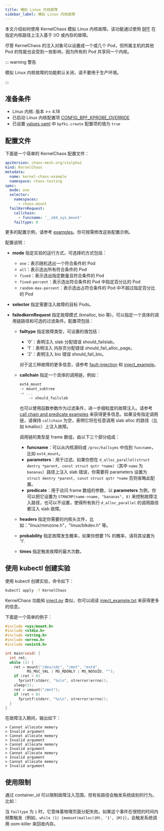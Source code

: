 ```yaml
---
title: 模拟 Linux 内核故障
sidebar_label: 模拟 Linux 内核故障
---
```


本文介绍如何使用 KernelChaos 模拟 Linux 内核故障。该功能通过使用 [BPF](https://lore.kernel.org/lkml/20171213180356.hsuhzoa7s4ngro2r@destiny/T/) 在指定内核路径上注入基于 I/O 或内存的故障。

尽管 KernelChaos 的注入对象可以设置成一个或几个 Pod，但所属主机的其他 Pod 的性能也会受到一些影响，因为所有的 Pod 共享同一个内核。

::: warning 警告

模拟 Linux 内核故障的功能默认关闭，请不要用于生产环境。

:::

## 准备条件

- Linux 内核: 版本 >= 4.18
- 已启动 Linux 内核配置项 [CONFIG_BPF_KPROBE_OVERRIDE](https://cateee.net/lkddb/web-lkddb/BPF_KPROBE_OVERRIDE.html)
- 已设置 [values.yaml](https://github.com/chaos-mesh/chaos-mesh/blob/master/helm/chaos-mesh/values.yaml) 中 `bpfki.create` 配置项的值为 `true`

## 配置文件

下面是一个简单的 KernelChaos 配置文件：

```yaml
apiVersion: chaos-mesh.org/v1alpha1
kind: KernelChaos
metadata:
  name: kernel-chaos-example
  namespace: chaos-testing
spec:
  mode: one
  selector:
    namespaces:
      - chaos-mount
  failKernRequest:
    callchain:
      - funcname: '__x64_sys_mount'
    failtype: 0
```

更多的配置示例，请参考 [examples](https://github.com/chaos-mesh/chaos-mesh/tree/master/examples)。你可按需修改这些配置示例。

配置说明：

- **mode** 指定实验的运行方式，可选择的方式包括：

    - `one`：表示随机选出一个符合条件的 Pod
    - `all`：表示选出所有符合条件的 Pod
    - `fixed`：表示选出指定数量且符合条件的 Pod
    - `fixed-percent`：表示选出符合条件的 Pod 中指定百分比的 Pod
    - `random-max-percent`：表示选出占符合条件的 Pod 中不超过指定百分比的 Pod

- **selector** 指定需要注入故障的目标 Pods。
- **failedkernRequest** 指定故障模式 (kmalloc, bio 等)，可以指定一个具体的调用链路径和可选的过滤条件。配置项包括：

    - **failtype** 指定故障类型，可设置的值包括：

        - '0'：表明注入 slab 分配错误 should\_failslab。
        - '1'：表明注入 内存页分配错误 should\_fail\_alloc\_page。
        - '2'：表明注入 bio 错误 should\_fail\_bio。

        对于这三种故障的更多信息，请参考 [fault-injection](https://www.kernel.org/doc/html/latest/fault-injection/fault-injection.html) 和 [inject_example](http://github.com/iovisor/bcc/blob/master/tools/inject_example.txt)。

    - **callchain** 指定一个具体的调用链，例如：

        ```c
        ext4_mount
        -> mount_subtree
        -> ...
            -> should_failslab
        ```

        也可以使用函数参数作为过滤条件，进一步细粒度的故障注入。请参考 [call chain and predicate examples](https://github.com/chaos-mesh/bpfki/tree/develop/examples) 来获得更多信息。如果没有指定调用链，请保持 `callchain` 为空，表明它将在任意调用 slab alloc 的路径（比如 kmalloc）上注入故障。

        调用链的类型是 frame 数组，由以下三个部分组成：

        - **funcname**：可以从内核源码或 `/proc/kallsyms` 中找到 `funcname`，比如 `ext4_mount`。
        - **parameters**：用于过滤。如果你想在 `d_alloc_parallel(struct dentry *parent, const struct qstr *name)`（其中 `name` 为 `bananas`）路径上注入 slab 错误，你需要将 parameters 设置为 `struct dentry *parent, const struct qstr *name` 否则省略此配置。
        - **predicate**：用于访问 frame 数组的参数，以 **parameters** 为例，你可以把它设置为 `STRNCMP(name->name, "bananas", 8)` 来控制故障注入路径，也可以不设置，使得所有执行 `d_alloc_parallel` 的调用路径都注入 slab 故障。

    - **headers** 指定你需要的内核头文件，比如："linux/mmzone.h"，"linux/blkdev.h" 等。
    - **probability** 指定故障发生概率，如果你想要 1% 的概率，请将其设置为 '1'.
    - **times** 指定触发故障的最大次数。

## 使用 kubectl 创建实验

使用 kubectl 创建实验，命令如下：

```bash
kubectl apply -f KernelChaos
```

KernelChaos 功能和 [inject.py](https://github.com/iovisor/bcc/blob/master/tools/inject.py) 类似，你可以阅读  [inject_example.txt](https://github.com/iovisor/bcc/blob/master/tools/inject_example.txt) 来获得更多的信息。

下面是一个简单的例子：

```c
#include <sys/mount.h>
#include <stdio.h>
#include <string.h>
#include <errno.h>
#include <unistd.h>

int main(void) {
  int ret;
  while (1) {
    ret = mount("/dev/sdc", "/mnt", "ext4",
          MS_MGC_VAL | MS_RDONLY | MS_NOSUID, "");
    if (ret < 0)
      fprintf(stderr, "%s\n", strerror(errno));
    sleep(1);
    ret = umount("/mnt");
    if (ret < 0)
      fprintf(stderr, "%s\n", strerror(errno));
  }
}
```

在故障注入期间，输出如下：

```
> Cannot allocate memory
> Invalid argument
> Cannot allocate memory
> Invalid argument
> Cannot allocate memory
> Invalid argument
> Cannot allocate memory
> Invalid argument
> Cannot allocate memory
> Invalid argument
```

## 使用限制

通过 container\_id 可以限制故障注入范围，但有些路径会触发系统级别的行为。比如：

当 `failtype` 为 `1` 时，它意味着物理页面分配失败。如果这个事件在很短的时间内频繁触发（例如，`while (1) {memset(malloc(1M), '1', 1M)}`），会触发系统调用 oom-killer 来回收内存。
